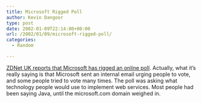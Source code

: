```yaml
---
title: Microsoft Rigged Poll
author: Kevin Dangoor
type: post
date: 2002-01-09T22:14:00+00:00
url: /2002/01/09/microsoft-rigged-poll/
categories:
  - Random

---
```

[ZDNet UK reports that Microsoft has rigged an online poll][1]. Actually, what it&#8217;s really saying is that Microsoft sent an internal email urging people to vote, and some people tried to vote many times. The poll was asking what technology people would use to implement web services. Most people had been saying Java, until the microsoft.com domain weighed in.

 [1]: http://news.zdnet.co.uk/story/0%2c%2ct269-s2102244%2c00.html